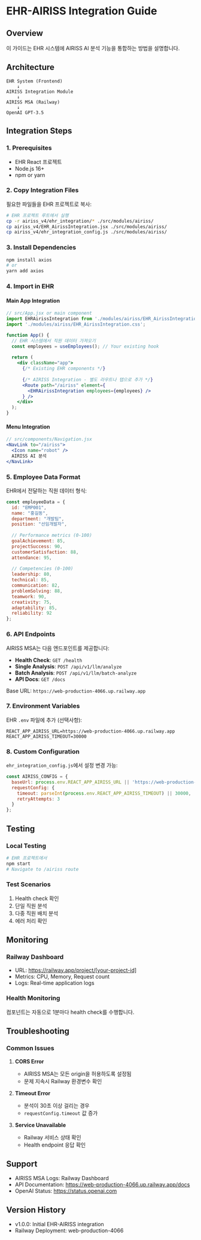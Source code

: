 # EHR-AIRISS Integration Guide

## Overview
이 가이드는 EHR 시스템에 AIRISS AI 분석 기능을 통합하는 방법을 설명합니다.

## Architecture
```
EHR System (Frontend)
    ↓
AIRISS Integration Module
    ↓
AIRISS MSA (Railway)
    ↓
OpenAI GPT-3.5
```

## Integration Steps

### 1. Prerequisites
- EHR React 프로젝트
- Node.js 16+ 
- npm or yarn

### 2. Copy Integration Files

필요한 파일들을 EHR 프로젝트로 복사:

```bash
# EHR 프로젝트 루트에서 실행
cp -r airiss_v4/ehr_integration/* ./src/modules/airiss/
cp airiss_v4/EHR_AirissIntegration.jsx ./src/modules/airiss/
cp airiss_v4/ehr_integration_config.js ./src/modules/airiss/
```

### 3. Install Dependencies

```bash
npm install axios
# or
yarn add axios
```

### 4. Import in EHR

#### Main App Integration
```jsx
// src/App.jsx or main component
import EHRAirissIntegration from './modules/airiss/EHR_AirissIntegration';
import './modules/airiss/EHR_AirissIntegration.css';

function App() {
  // EHR 시스템에서 직원 데이터 가져오기
  const employees = useEmployees(); // Your existing hook
  
  return (
    <div className="app">
      {/* Existing EHR components */}
      
      {/* AIRISS Integration - 별도 라우트나 탭으로 추가 */}
      <Route path="/airiss" element={
        <EHRAirissIntegration employees={employees} />
      } />
    </div>
  );
}
```

#### Menu Integration
```jsx
// src/components/Navigation.jsx
<NavLink to="/airiss">
  <Icon name="robot" />
  AIRISS AI 분석
</NavLink>
```

### 5. Employee Data Format

EHR에서 전달하는 직원 데이터 형식:

```javascript
const employeeData = {
  id: "EMP001",
  name: "홍길동",
  department: "개발팀",
  position: "선임개발자",
  
  // Performance metrics (0-100)
  goalAchievement: 85,
  projectSuccess: 90,
  customerSatisfaction: 88,
  attendance: 95,
  
  // Competencies (0-100)
  leadership: 80,
  technical: 85,
  communication: 82,
  problemSolving: 88,
  teamwork: 90,
  creativity: 75,
  adaptability: 85,
  reliability: 92
};
```

### 6. API Endpoints

AIRISS MSA는 다음 엔드포인트를 제공합니다:

- **Health Check**: `GET /health`
- **Single Analysis**: `POST /api/v1/llm/analyze`
- **Batch Analysis**: `POST /api/v1/llm/batch-analyze`
- **API Docs**: `GET /docs`

Base URL: `https://web-production-4066.up.railway.app`

### 7. Environment Variables

EHR `.env` 파일에 추가 (선택사항):

```env
REACT_APP_AIRISS_URL=https://web-production-4066.up.railway.app
REACT_APP_AIRISS_TIMEOUT=30000
```

### 8. Custom Configuration

`ehr_integration_config.js`에서 설정 변경 가능:

```javascript
const AIRISS_CONFIG = {
  baseUrl: process.env.REACT_APP_AIRISS_URL || 'https://web-production-4066.up.railway.app',
  requestConfig: {
    timeout: parseInt(process.env.REACT_APP_AIRISS_TIMEOUT) || 30000,
    retryAttempts: 3
  }
};
```

## Testing

### Local Testing
```bash
# EHR 프로젝트에서
npm start
# Navigate to /airiss route
```

### Test Scenarios
1. Health check 확인
2. 단일 직원 분석
3. 다중 직원 배치 분석
4. 에러 처리 확인

## Monitoring

### Railway Dashboard
- URL: https://railway.app/project/[your-project-id]
- Metrics: CPU, Memory, Request count
- Logs: Real-time application logs

### Health Monitoring
컴포넌트는 자동으로 1분마다 health check를 수행합니다.

## Troubleshooting

### Common Issues

1. **CORS Error**
   - AIRISS MSA는 모든 origin을 허용하도록 설정됨
   - 문제 지속시 Railway 환경변수 확인

2. **Timeout Error**
   - 분석이 30초 이상 걸리는 경우
   - `requestConfig.timeout` 값 증가

3. **Service Unavailable**
   - Railway 서비스 상태 확인
   - Health endpoint 응답 확인

## Support

- AIRISS MSA Logs: Railway Dashboard
- API Documentation: https://web-production-4066.up.railway.app/docs
- OpenAI Status: https://status.openai.com

## Version History

- v1.0.0: Initial EHR-AIRISS integration
- Railway Deployment: web-production-4066